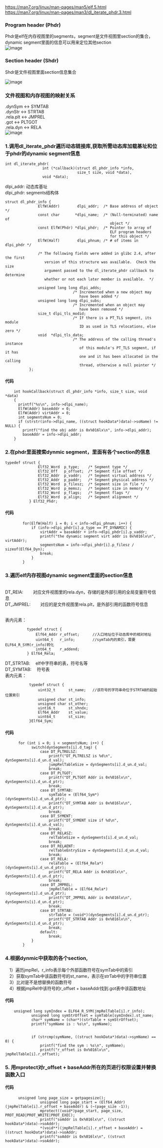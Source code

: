 <a>https://man7.org/linux/man-pages/man5/elf.5.html</a><br>
<a>https://man7.org/linux/man-pages/man3/dl_iterate_phdr.3.html</a><br>
### Program header (Phdr)<br>
Phdr是elf在内存视图里的segments，segment是文件视图里section的集合，dynamic segment里面的信息可以用来定位其他section<br>
![image](https://user-images.githubusercontent.com/109275975/179177259-fc9cc322-23bb-4681-ba84-6b90349273b0.png)

### Section header (Shdr)<br>
Shdr是文件视图里面section信息集合<br>

![image](https://user-images.githubusercontent.com/109275975/179179952-156223e9-0be7-495c-8f6c-d38ca553881e.png)


### 文件视图和内存视图的映射关系
.dynSym <-> SYMTAB<br>
.dynStr <-> STRTAB<br>
.rela.plt <-> JMPREL<br>
.got <-> PLTGOT<br>
.rela.dyn <-> RELA<br>
![image](https://user-images.githubusercontent.com/109275975/179184783-3bccf62d-a682-4ce7-9abd-aabcc0215cf5.png)


### 1.调用dl_iterate_phdr遍历动态链接库,获取所需动态库加载基址和位于phdr的dynamic segment信息<br>
```
int dl_iterate_phdr(
                 int (*callback)(struct dl_phdr_info *info,
                                 size_t size, void *data),
                 void *data);
```
dlpi_addr: 动态库基址<br>
dlpi_phdr: segments结构体<br>
```
struct dl_phdr_info {
               ElfW(Addr)        dlpi_addr;  /* Base address of object */
               const char       *dlpi_name;  /* (Null-terminated) name of
                                                object */
               const ElfW(Phdr) *dlpi_phdr;  /* Pointer to array of
                                                ELF program headers
                                                for this object */
               ElfW(Half)        dlpi_phnum; /* # of items in dlpi_phdr */

               /* The following fields were added in glibc 2.4, after the first
                  version of this structure was available.  Check the size
                  argument passed to the dl_iterate_phdr callback to determine
                  whether or not each later member is available.  */

               unsigned long long dlpi_adds;
                               /* Incremented when a new object may
                                  have been added */
               unsigned long long dlpi_subs;
                               /* Incremented when an object may
                                  have been removed */
               size_t dlpi_tls_modid;
                               /* If there is a PT_TLS segment, its module
                                  ID as used in TLS relocations, else zero */
               void  *dlpi_tls_data;
                               /* The address of the calling thread's instance
                                  of this module's PT_TLS segment, if it has
                                  one and it has been allocated in the calling
                                  thread, otherwise a null pointer */
           };

```
#### 代码
```
    int hookCallback(struct dl_phdr_info *info, size_t size, void *data)
    {
      printf("%s\n", info->dlpi_name);
      ElfW(Addr) baseAddr = 0;
      ElfW(Addr) virtAddr = 0;
      int segmentsNum = 0;
      if (strstr(info->dlpi_name, ((struct hookData*)data)->soName) != NULL) {
        printf("find the obj addr is 0x%016lx\n", info->dlpi_addr);
        baseAddr = info->dlpi_addr;
    }
```
### 2.在phdr里面搜索dynmic segment，里面有各个section的信息
```
typedef struct {
               Elf32_Word  p_type;    /* Segment type */
               Elf32_Off   p_offset;  /* Segment file offset */
               Elf32_Addr  p_vaddr;   /* Segment virtual address */
               Elf32_Addr  p_paddr;   /* Segment physical address */
               Elf32_Word  p_filesz;  /* Segment size in file */
               Elf32_Word  p_memsz;   /* Segment size in memory */
               Elf32_Word  p_flags;   /* Segment flags */
               Elf32_Word  p_align;   /* Segment alignment */
           } Elf32_Phdr;
```
#### 代码
```
        for(ElfW(Half) i = 0; i < info->dlpi_phnum; i++) {
            if (info->dlpi_phdr[i].p_type == PT_DYNAMIC) {
                virtAddr = baseAddr + info->dlpi_phdr[i].p_vaddr;
                printf("the dynamic segment virt addr is 0x%016lx\n", virtAddr);
                segmentsNum = info->dlpi_phdr[i].p_filesz / sizeof(Elf64_Dyn);
                break;
            }
        }
```
### 3.遍历elf内存视图dynamic segment里面的section信息<br>
<br>
DT_RElA:    &emsp;&emsp;对应文件视图里的rela.dyn，存储的是外部引用的全局变量符号信息<br>
DT_JMPREL:  &emsp;&emsp;对应的是文件视图里rela.plt，是外部引用的函数符号信息<br>
<br>

表内元素：<br>
```
          typedef struct {
              Elf64_Addr r_offset;      //入口地址位于动态库中的相对地址
              uint64_t   r_info;        //symTab内的索引，需要ELF64_R_SYM(r_info)转化
              int64_t    r_addend;
          } Elf64_Rela;
```  
DT_STRTAB:  &emsp;elf中字符串的表，符号名等<br>
DT_SYMTAB:  &emsp;符号表<br>
表内元素：<br>
```
           typedef struct {
               uint32_t      st_name;   //该符号的字符串命位于STRTAB的起始位置索引
               unsigned char st_info;
               unsigned char st_other;
               uint16_t      st_shndx;
               Elf64_Addr    st_value;
               uint64_t      st_size;
           }Elf64_Sym;
```
#### 代码
```
      for (int i = 0; i < segmentsNum; i++) {
            switch(dynSegments[i].d_tag) {
                case DT_PLTRELSZ:
                    printf("DT_PLTRELSZ is %d\n", dynSegments[i].d_un.d_val);
                    jumpRelTableSize = dynSegments[i].d_un.d_val;
                    break;
                case DT_PLTGOT:
                    printf("DT_PLTGOT Addr is 0x%016lx\n", dynSegments[i].d_un.d_ptr);
                    break;
                case DT_SYMTAB:
                    symTable = (Elf64_Sym*)(dynSegments[i].d_un.d_ptr);
                    printf("DT_SYMTAB Addr is 0x%016lx\n", dynSegments[i].d_un.d_ptr);
                    break;
                case DT_SYMENT:
                    printf("DT_SYMENT size if %d\n", dynSegments[i].d_un.d_val);
                    break;
                case DT_RELASZ:
                    relTableSize = dynSegments[i].d_un.d_val;
                    break;
                case DT_RELAENT:
                    relTableEntrySize = dynSegments[i].d_un.d_val;
                    break;
                case DT_RELA:
                    relaTable = (Elf64_Rela*)(dynSegments[i].d_un.d_ptr);
                    printf("DT_RELA Addr is 0x%016lx\n", dynSegments[i].d_un.d_ptr);
                    break;
                case DT_JMPREL:
                    jmpRelTable = (Elf64_Rela*)(dynSegments[i].d_un.d_ptr);
                    printf("DT_JMPREL Addr is 0x%016lx\n", dynSegments[i].d_un.d_ptr);
                    break;
                case DT_STRTAB:
                    strTable = (void*)(dynSegments[i].d_un.d_ptr);
                    printf("DT_STRTAB Addr is 0x%016lx\n", dynSegments[i].d_un.d_ptr);
                    break;
                default:
                    break;
            }
        }
```
### 4.根据dynmic中获取的各个section, <br>
&emsp;1）遍历jmpRel，r_info表示每个外部函数符号在symTab中的索引<br>
&emsp;2）获取symTab中该函数符号的st_name，表示在strTab中的字符串位置<br>
&emsp;3）比对是不是想替换的函数符号<br>
&emsp;4）根据jmpRel中该符号的r_offset + baseAddr找到.got表中该函数地址<br>
#### 代码
```
    unsigned long symIndex = ELF64_R_SYM(jmpRelTable[i].r_info);
            unsigned long symStrOffset = symTable[symIndex].st_name;
            char* symName = (char*)(strTable + symStrOffset);
            printf("symName is : %s\n", symName);

           
            if (strcmp(symName, ((struct hookData*)data)->symName) == 0) {
                printf("find the sym : %s\n", symName);
                printf("r_offset is 0x%016lx\n", jmpRelTable[i].r_offset);
```
### 5. 用mprotect对r_offset + baseAddr所在的页进行权限设置并替换函数入口
#### 代码
```
      unsigned long page_size = getpagesize();
                unsigned long page_start = (Elf64_Addr)(jmpRelTable[i].r_offset + baseAddr) & (~(page_size -1));
                mprotect((void*)page_start, page_size, PROT_READ|PROT_WRITE|PROT_EXEC);
                printf("soAddr is 0x%016lx\n", ((struct hookData*)data)->soAddr);
                *(void**)(jmpRelTable[i].r_offset + baseAddr) = ((struct hookData*)data)->soAddr;
                printf("soAddr is 0x%016lx\n", ((struct hookData*)data)->soAddr);
```

